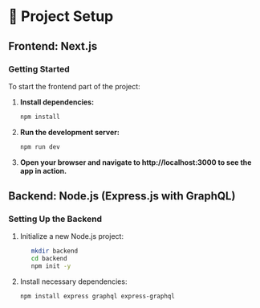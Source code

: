 # 🚀 Project Setup

## Frontend: Next.js

### Getting Started

To start the frontend part of the project:

1. **Install dependencies:**
   ```bash
   npm install

2. **Run the development server:**
    ```bash
    npm run dev

3. **Open your browser and navigate to http://localhost:3000 to see the app in action.**


## Backend: Node.js (Express.js with GraphQL)

### Setting Up the Backend

1. Initialize a new Node.js project:
    ```bash
       mkdir backend
       cd backend
       npm init -y

2. Install necessary dependencies:
    ```bash
    npm install express graphql express-graphql
   

   